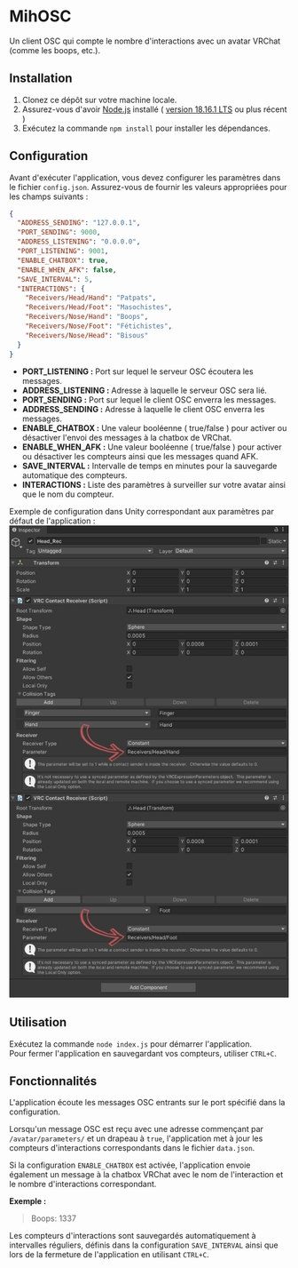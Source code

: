 # MihOSC

Un client OSC qui compte le nombre d'interactions avec un avatar VRChat (comme les boops, etc.).

## Installation

1. Clonez ce dépôt sur votre machine locale.
2. Assurez-vous d'avoir [Node.js](https://nodejs.org) installé ( [version 18.16.1 LTS](https://nodejs.org) ou plus récent )
3. Exécutez la commande `npm install` pour installer les dépendances.

## Configuration

Avant d'exécuter l'application, vous devez configurer les paramètres dans le fichier `config.json`. Assurez-vous de fournir les valeurs appropriées pour les champs suivants :
```json
{
  "ADDRESS_SENDING": "127.0.0.1",
  "PORT_SENDING": 9000,
  "ADDRESS_LISTENING": "0.0.0.0",
  "PORT_LISTENING": 9001,
  "ENABLE_CHATBOX": true,
  "ENABLE_WHEN_AFK": false,
  "SAVE_INTERVAL": 5,
  "INTERACTIONS": {
    "Receivers/Head/Hand": "Patpats",
    "Receivers/Head/Foot": "Masochistes",
    "Receivers/Nose/Hand": "Boops",
    "Receivers/Nose/Foot": "Fétichistes",
    "Receivers/Nose/Head": "Bisous"
  }
}
```

- **PORT_LISTENING :** Port sur lequel le serveur OSC écoutera les messages.
- **ADDRESS_LISTENING :** Adresse à laquelle le serveur OSC sera lié.
- **PORT_SENDING :** Port sur lequel le client OSC enverra les messages.
- **ADDRESS_SENDING :** Adresse à laquelle le client OSC enverra les messages.
- **ENABLE_CHATBOX :** Une valeur booléenne ( true/false ) pour activer ou désactiver l'envoi des messages à la chatbox de VRChat.
- **ENABLE_WHEN_AFK :** Une valeur booléenne ( true/false ) pour activer ou désactiver les compteurs ainsi que les messages quand AFK.
- **SAVE_INTERVAL :** Intervalle de temps en minutes pour la sauvegarde automatique des compteurs.
- **INTERACTIONS :** Liste des paramètres à surveiller sur votre avatar ainsi que le nom du compteur.

Exemple de configuration dans Unity correspondant aux paramètres par défaut de l'application :
![Configuration Unity](https://raw.githubusercontent.com/Mihoko-Okayami/mihosc/master/exemples/unity.png)

## Utilisation

Exécutez la commande `node index.js` pour démarrer l'application.  
Pour fermer l'application en sauvegardant vos compteurs, utiliser `CTRL+C`.

## Fonctionnalités

L'application écoute les messages OSC entrants sur le port spécifié dans la configuration.

Lorsqu'un message OSC est reçu avec une adresse commençant par `/avatar/parameters/` et un drapeau à `true`, l'application met à jour les compteurs d'interactions correspondants dans le fichier `data.json`.

Si la configuration `ENABLE_CHATBOX` est activée, l'application envoie également un message à la chatbox VRChat avec le nom de l'interaction et le nombre d'interactions correspondant.

**Exemple :** 

> Boops: 1337

Les compteurs d'interactions sont sauvegardés automatiquement à intervalles réguliers, définis dans la configuration `SAVE_INTERVAL` ainsi que lors de la fermeture de l'application en utilisant `CTRL+C`.
